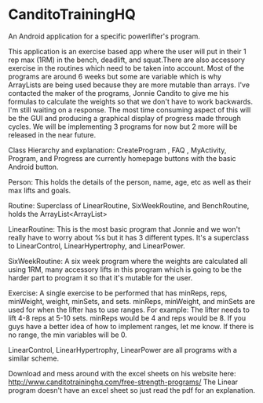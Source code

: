 # CanditoTrainingHQ
An Android application for a specific powerlifter's program. 


This application is an exercise based app where the user will put in their 1 rep max (1RM) in the bench, deadlift, and squat.There are also accessory exercise in the routines which need to be taken into account. Most of the programs are around 6 weeks but some are variable which is why ArrayLists are being used because they are more mutable than arrays. I've contacted the maker of the programs, Jonnie Candito to give me his formulas to calculate the weights so that we don't have to work backwards. I'm still waiting on a response. The most time consuming aspect of this will be the GUI and producing a graphical display of progress made through cycles. We will be implementing 3 programs for now but 2 more will be released in the near future.

Class Hierarchy and explanation:
CreateProgram , FAQ , MyActivity, Program, and Progress are currently homepage buttons with the basic Android button.

Person: This holds the details of the person, name, age, etc as well as their max lifts and goals.

Routine: Superclass of LinearRoutine, SixWeekRoutine, and BenchRoutine, holds the ArrayList<ArrayList<exercises>>

LinearRoutine: This is the most basic program that Jonnie and we won't really have to worry about %s but it has 3 different types. It's a superclass to LinearControl, LinearHypertrophy, and LinearPower.

SixWeekRoutine: A six week program where the weights are calculated all using 1RM, many accessory lifts in this program which is going to be the harder part to program it so that it's mutable for the user.

Exercise: A single exercise to be performed that has minReps, reps, minWeight, weight, minSets, and sets. minReps, minWeight, and minSets are used for when the lifter has to use ranges. For example: The lifter needs to lift 4-8 reps at 5-10 sets. minReps would be 4 and reps would be 8. If you guys have a better idea of how to implement ranges, let me know. If there is no range, the min variables will be 0.

LinearControl, LinearHypertrophy, LinearPower are all programs with a similar scheme.


Download and mess around with the excel sheets on his website here: http://www.canditotraininghq.com/free-strength-programs/
The Linear program doesn't have an excel sheet so just read the pdf for an explanation.
